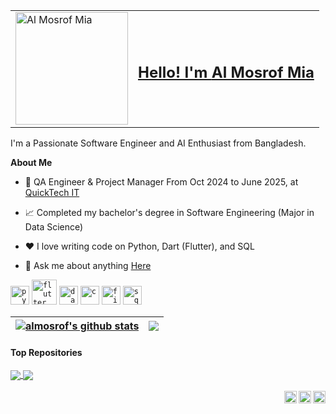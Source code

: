 <table>
  <tr>
    <td>
      <img width="180" alt="Al Mosrof Mia" src="https://github.com/user-attachments/assets/79410768-2130-48ab-9d67-3bb05dd93a4e" />
    </td>
    <td>
      <h2>
        <a href="https://www.linkedin.com/in/almosrof120/" target="_blank">
          Hello! I'm <strong>Al Mosrof Mia</strong>
        </a>
      </h2>
    </td>
  </tr>
</table>


I'm a Passionate Software Engineer and AI Enthusiast from Bangladesh.

**About Me**

- 💼 QA Engineer & Project Manager From Oct 2024 to June 2025, at [QuickTech IT](https://www.quicktech-ltd.com/)

- 📈 Completed my bachelor's degree in Software Engineering (Major in Data Science)

- ❤️ I love writing code on Python, Dart (Flutter), and SQL

- 💬 Ask me about anything [Here](mailto:almosrof120@gmail.com)

<code><img height="30" alt="python" src="https://github.com/user-attachments/assets/4728104c-3104-4fb4-87de-0d7706abaac5" /></code>
<code><img height="40" alt="flutter" src="https://github.com/user-attachments/assets/b4d11b2d-90d7-4e93-a3b1-88672b437efc" /></code>
<code><img height="30" alt="dart" src="https://github.com/user-attachments/assets/2cb9ddf4-ece1-41b7-88eb-b14393b9ff02" /></code>
<code><img height="30" alt="c" src="https://github.com/user-attachments/assets/91b9198f-e4b2-4807-bc4c-11d03a43ee31" /></code>
<code><img height="30" alt="firebase" src="https://github.com/user-attachments/assets/2abba5ab-743f-42ab-ae43-82128bc5f7f7" /></code>
<code><img height="30" alt="sql" src="https://github.com/user-attachments/assets/9b624c8b-a272-4292-a75e-81c09ad8d729" /></code>  


| <a href="https://github.com/almosrof120/github-readme-stats"><img align="center" src="https://github-readme-stats.vercel.app/api?username=almosrof120&show_icons=true&include_all_commits=true&theme=buefy&hide_border=true" alt="almosrof's github stats" /></a> | <a href="https://github.com/almosrof120/github-readme-stats"><img align="center" src="https://github-readme-stats.vercel.app/api/top-langs/?username=almosrof120&layout=compact&theme=buefy&hide_border=true" /></a> |
| ------------- | ------------- |

#### Top Repositories


<a href="https://github.com/almosrof120/Metro-Rail-Ticket-System">
  <img align="center" src="https://github-readme-stats.vercel.app/api/pin/?username=almosrof120&repo=Metro-Rail-Ticket-System&theme=buefy" />
</a>
<a href="https://github.com/almosrof120/Metro-Express-Service">
  <img align="center" src="https://github-readme-stats.vercel.app/api/pin/?username=almosrof120&repo=Metro-Express-Service&theme=buefy" />
</a>

<br />
<br />

<a href="https://www.linkedin.com/in/almosrof120/">
  <img align="right" alt="Al Mosrof Mia | LinkedIn" width="20px" src="https://github.com/user-attachments/assets/95a36d35-28d1-4418-af04-dcd9e3851d78" />
</a>
<a href="https://twitter.com/almosrof120">
  <img align="right" alt="Al Mosrof Mia | Twitter" width="20px" src="https://github.com/user-attachments/assets/e1fbb655-68eb-42a0-8a67-88f2ffc8f01d" />
</a>
<a href="https://www.hackerrank.com/almosrof120">
  <img align="right" alt="Al Mosrof Mia | HackerRank" width="20px" src="https://github.com/user-attachments/assets/247c77c4-d8be-4296-935c-decc9d7c3639" />
</a>

